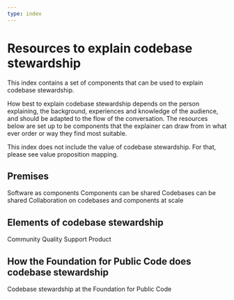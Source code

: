 ```yaml
---
type: index
---
```


# Resources to explain codebase stewardship

This index contains a set of components that can be used to explain codebase stewardship.

How best to explain codebase stewardship depends on the person explaining, the background, experiences and knowledge of the audience, and should be adapted to the flow of the conversation.
The resources below are set up to be components that the explainer can draw from in what ever order or way they find most suitable.

This index does not include the value of codebase stewardship. For that, please see value proposition mapping.

## Premises

Software as components
Components can be shared
Codebases can be shared
Collaboration on codebases and components at scale

## Elements of codebase stewardship

Community
Quality 
Support
Product

## How the Foundation for Public Code does codebase stewardship

Codebase stewardship at the Foundation for Public Code
